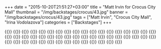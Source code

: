 +++
date = "2015-10-20T21:51:27+03:00"
title = "Matt Irvin for Crocus City Mall"
thumbnail = "/img/backstages/crocus/43.jpg"
banner = "/img/backstages/crocus/43.jpg"
tags = ["Matt Irvin", "Crocus City Mall", "Irina Vodolazova"]
categories = ["Backstages"]
+++

{{<mkimage src="/img/backstages/crocus/01.jpg">}}
{{<mkimage src="/img/backstages/crocus/02.jpg">}}
{{<mkimage src="/img/backstages/crocus/03.jpg">}}
{{<mkimage src="/img/backstages/crocus/04.jpg">}}
{{<mkimage src="/img/backstages/crocus/05.jpg">}}
{{<mkimage src="/img/backstages/crocus/06.jpg">}}
{{<mkimage src="/img/backstages/crocus/07.jpg">}}
{{<mkimage src="/img/backstages/crocus/08.jpg">}}
{{<mkimage src="/img/backstages/crocus/09.jpg">}}
{{<mkimage src="/img/backstages/crocus/10.jpg">}}
{{<mkimage src="/img/backstages/crocus/11.jpg">}}
{{<mkimage src="/img/backstages/crocus/12.jpg">}}
{{<mkimage src="/img/backstages/crocus/13.jpg">}}
{{<mkimage src="/img/backstages/crocus/14.jpg">}}
{{<mkimage src="/img/backstages/crocus/15.jpg">}}
{{<mkimage src="/img/backstages/crocus/16.jpg">}}
{{<mkimage src="/img/backstages/crocus/17.jpg">}}
{{<mkimage src="/img/backstages/crocus/18.jpg">}}
{{<mkimage src="/img/backstages/crocus/19.jpg">}}
{{<mkimage src="/img/backstages/crocus/20.jpg">}}
{{<mkimage src="/img/backstages/crocus/21.jpg">}}
{{<mkimage src="/img/backstages/crocus/22.jpg">}}
{{<mkimage src="/img/backstages/crocus/23.jpg">}}
{{<mkimage src="/img/backstages/crocus/24.jpg">}}
{{<mkimage src="/img/backstages/crocus/25.jpg">}}
{{<mkimage src="/img/backstages/crocus/26.jpg">}}
{{<mkimage src="/img/backstages/crocus/27.jpg">}}
{{<mkimage src="/img/backstages/crocus/28.jpg">}}
{{<mkimage src="/img/backstages/crocus/29.jpg">}}
{{<mkimage src="/img/backstages/crocus/30.jpg">}}
{{<mkimage src="/img/backstages/crocus/31.jpg">}}
{{<mkimage src="/img/backstages/crocus/32.jpg">}}
{{<mkimage src="/img/backstages/crocus/33.jpg">}}
{{<mkimage src="/img/backstages/crocus/34.jpg">}}
{{<mkimage src="/img/backstages/crocus/35.jpg">}}
{{<mkimage src="/img/backstages/crocus/36.jpg">}}
{{<mkimage src="/img/backstages/crocus/37.jpg">}}
{{<mkimage src="/img/backstages/crocus/38.jpg">}}
{{<mkimage src="/img/backstages/crocus/39.jpg">}}
{{<mkimage src="/img/backstages/crocus/40.jpg">}}
{{<mkimage src="/img/backstages/crocus/41.jpg">}}
{{<mkimage src="/img/backstages/crocus/42.jpg">}}
{{<mkimage src="/img/backstages/crocus/43.jpg">}}
{{<mkimage src="/img/backstages/crocus/44.jpg">}}
{{<mkimage src="/img/backstages/crocus/45.jpg">}}
{{<mkimage src="/img/backstages/crocus/46.jpg">}}
{{<mkimage src="/img/backstages/crocus/47.jpg">}}
{{<mkimage src="/img/backstages/crocus/48.jpg">}}
{{<mkimage src="/img/backstages/crocus/49.jpg">}}
{{<mkimage src="/img/backstages/crocus/50.jpg">}}
